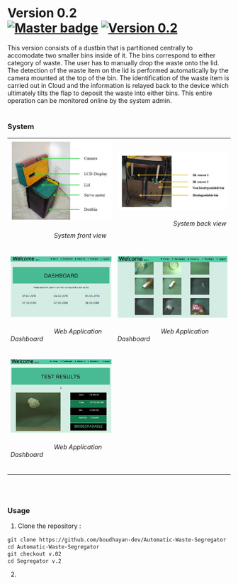 # Version 0.2  &emsp;&emsp;&emsp;&emsp;&emsp;&emsp;&emsp;&emsp;&emsp;&emsp;&emsp; [![Master badge ](https://img.shields.io/badge/MASTER-%E2%99%A5-brightgreen.svg?longCache=true&style=for-the-badge)](https://github.com/boudhayan-dev/Automatic-Waste-Segregator) [![ Version 0.2](https://img.shields.io/badge/Version-0.1-red.svg?longCache=true&style=for-the-badge)](https://github.com/boudhayan-dev/Automatic-Waste-Segregator/tree/v.02)

This version consists of a dustbin that is partitioned centrally to accomodate two smaller bins inside of it. The bins correspond to either category of waste. The user has to manually drop the waste onto the lid. The detection of the waste item on the lid is performed automatically by the camera mounted at the top of the bin. The identification of the waste item is carried out in Cloud and the information is relayed back to the device which ultimately tilts the flap to deposit the waste into either bins. This entire operation can be monitored online by the system admin.
<br><br>

### System

<table>
	<tr>
		<td>
			<img src="images/system1.JPG">
			<h6>&emsp;&emsp;&emsp;&emsp;&emsp;&emsp;&emsp;System front view</h6>
		</td>
		<td>
			<img src="images/system2.JPG" height="100%" width="100%">
			<h6>&emsp;&emsp;&emsp;&emsp;&emsp;&emsp;&emsp;&emsp;&emsp;System back view</h6>
		</td>
	</tr>
	<tr>
		<td>
			<img src="images/webapp1.JPG">
			<h6>&emsp;&emsp;&emsp;&emsp;&emsp;&emsp;&emsp;Web Application Dashboard</h6>
		</td>
		<td>
			<img src="images/webapp2.JPG">
			<h6>&emsp;&emsp;&emsp;&emsp;&emsp;&emsp;&emsp;Web Application Dashboard</h6>
		</td>
	</tr>
	<tr>
		<td>
			<img src="images/webapp3.JPG">
			<h6>&emsp;&emsp;&emsp;&emsp;&emsp;&emsp;&emsp;Web Application Dashboard</h6>
		</td>
	</tr>
</table>

<br><br>

### Usage

1. Clone the repository :

```
git clone https://github.com/boudhayan-dev/Automatic-Waste-Segregator
cd Automatic-Waste-Segregator
git checkout v.02
cd Segregator v.2
```

2. 
